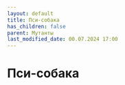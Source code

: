```yaml
---
layout: default
title: Пси-собака
has_children: false
parent: Мутанты
last_modified_date: 00.07.2024 17:00
---
```


# Пси-собака